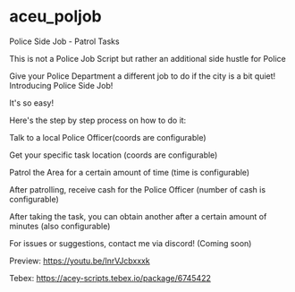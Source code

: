 # aceu_poljob
Police Side Job - Patrol Tasks

This is not a Police Job Script but rather an additional side hustle for Police

Give your Police Department a different job to do if the city is a bit quiet! Introducing Police Side Job!

It's so easy!

Here's the step by step process on how to do it:

Talk to a local Police Officer(coords are configurable)

Get your specific task location (coords are configurable)

Patrol the Area for a certain amount of time (time is configurable)

After patrolling, receive cash for the Police Officer (number of cash is configurable)


After taking the task, you can obtain another after a certain amount of minutes (also configurable)

For issues or suggestions, contact me via discord! (Coming soon)

Preview: https://youtu.be/InrVJcbxxxk

Tebex: https://acey-scripts.tebex.io/package/6745422
